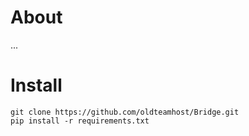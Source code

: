 # About
...

# Install
```
git clone https://github.com/oldteamhost/Bridge.git
pip install -r requirements.txt
```
